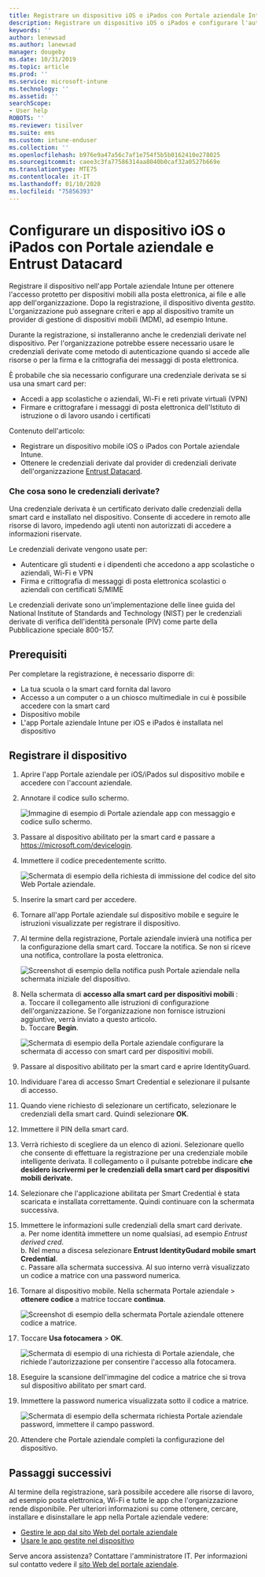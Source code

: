 ```yaml
---
title: Registrare un dispositivo iOS o iPados con Portale aziendale Intune e Entrust Datacard
description: Registrare un dispositivo iOS o iPados e configurare l'autenticazione delle credenziali derivate con Entrust Datacard.
keywords: ''
author: lenewsad
ms.author: lanewsad
manager: dougeby
ms.date: 10/31/2019
ms.topic: article
ms.prod: ''
ms.service: microsoft-intune
ms.technology: ''
ms.assetid: ''
searchScope:
- User help
ROBOTS: ''
ms.reviewer: tisilver
ms.suite: ems
ms.custom: intune-enduser
ms.collection: ''
ms.openlocfilehash: b976e9a47a56c7af1e754f5b5b0162410e278025
ms.sourcegitcommit: caee3c3fa77586314aa8040b0caf32a0527b669e
ms.translationtype: MTE75
ms.contentlocale: it-IT
ms.lasthandoff: 01/10/2020
ms.locfileid: "75856393"
---
```

# <a name="set-up-ios-or-ipados-device-with-company-portal-and-entrust-datacard"></a>Configurare un dispositivo iOS o iPados con Portale aziendale e Entrust Datacard

Registrare il dispositivo nell'app Portale aziendale Intune per ottenere l'accesso protetto per dispositivi mobili alla posta elettronica, ai file e alle app dell'organizzazione. Dopo la registrazione, il dispositivo diventa *gestito*. L'organizzazione può assegnare criteri e app al dispositivo tramite un provider di gestione di dispositivi mobili (MDM), ad esempio Intune.  

Durante la registrazione, si installeranno anche le credenziali derivate nel dispositivo. Per l'organizzazione potrebbe essere necessario usare le credenziali derivate come metodo di autenticazione quando si accede alle risorse o per la firma e la crittografia dei messaggi di posta elettronica. 

È probabile che sia necessario configurare una credenziale derivata se si usa una smart card per:  

* Accedi a app scolastiche o aziendali, Wi-Fi e reti private virtuali (VPN)
* Firmare e crittografare i messaggi di posta elettronica dell'Istituto di istruzione o di lavoro usando i certificati  

Contenuto dell'articolo:  

   * Registrare un dispositivo mobile iOS o iPados con Portale aziendale Intune.  
   * Ottenere le credenziali derivate dal provider di credenziali derivate dell'organizzazione [Entrust Datacard](https://www.entrustdatacard.com/).  

### <a name="what-are-derived-credentials"></a>Che cosa sono le credenziali derivate?  
Una credenziale derivata è un certificato derivato dalle credenziali della smart card e installato nel dispositivo. Consente di accedere in remoto alle risorse di lavoro, impedendo agli utenti non autorizzati di accedere a informazioni riservate.  

Le credenziali derivate vengono usate per: 
* Autenticare gli studenti e i dipendenti che accedono a app scolastiche o aziendali, Wi-Fi e VPN
* Firma e crittografia di messaggi di posta elettronica scolastici o aziendali con certificati S/MIME

Le credenziali derivate sono un'implementazione delle linee guida del National Institute of Standards and Technology (NIST) per le credenziali derivate di verifica dell'identità personale (PIV) come parte della Pubblicazione speciale 800-157.  

## <a name="prerequisites"></a>Prerequisiti

 Per completare la registrazione, è necessario disporre di:

* La tua scuola o la smart card fornita dal lavoro
* Accesso a un computer o a un chiosco multimediale in cui è possibile accedere con la smart card
* Dispositivo mobile
* L'app Portale aziendale Intune per iOS e iPados è installata nel dispositivo  


## <a name="enroll-device"></a>Registrare il dispositivo  
1. Aprire l'app Portale aziendale per iOS/iPados sul dispositivo mobile e accedere con l'account aziendale.  

2. Annotare il codice sullo schermo.  

    ![Immagine di esempio di Portale aziendale app con messaggio e codice sullo schermo.](./media/copy-code-intercede.png)   

3. Passare al dispositivo abilitato per la smart card e passare a https://microsoft.com/devicelogin. 
4. Immettere il codice precedentemente scritto.  

    ![Schermata di esempio della richiesta di immissione del codice del sito Web Portale aziendale.](./media/enter-code-intercede.png)   

5. Inserire la smart card per accedere.   
6. Tornare all'app Portale aziendale sul dispositivo mobile e seguire le istruzioni visualizzate per registrare il dispositivo.  
7. Al termine della registrazione, Portale aziendale invierà una notifica per la configurazione della smart card. Toccare la notifica. Se non si riceve una notifica, controllare la posta elettronica.   

    ![Screenshot di esempio della notifica push Portale aziendale nella schermata iniziale del dispositivo.](./media/action-required-in-app-intercede.png)  

8. Nella schermata di **accesso alla smart card per dispositivi mobili** :   
    a. Toccare il collegamento alle istruzioni di configurazione dell'organizzazione. Se l'organizzazione non fornisce istruzioni aggiuntive, verrà inviato a questo articolo.  
    b. Toccare **Begin**.  

    ![Schermata di esempio della Portale aziendale configurare la schermata di accesso con smart card per dispositivi mobili.](./media/smart-card-info-intercede.png)

9. Passare al dispositivo abilitato per la smart card e aprire IdentityGuard. 
10. Individuare l'area di accesso Smart Credential e selezionare il pulsante di accesso.  
11. Quando viene richiesto di selezionare un certificato, selezionare le credenziali della smart card. Quindi selezionare **OK**. 
12. Immettere il PIN della smart card.  
13. Verrà richiesto di scegliere da un elenco di azioni. Selezionare quello che consente di effettuare la registrazione per una credenziale mobile intelligente derivata. Il collegamento o il pulsante potrebbe indicare **che desidero iscrivermi per le credenziali della smart card per dispositivi mobili derivate.**  
14. Selezionare che l'applicazione abilitata per Smart Credential è stata scaricata e installata correttamente. Quindi continuare con la schermata successiva.   
15. Immettere le informazioni sulle credenziali della smart card derivate.  
    a. Per nome identità immettere un nome qualsiasi, ad esempio *Entrust derived cred*.  
    b. Nel menu a discesa selezionare **Entrust IdentityGudard mobile smart Credential**.  
    c. Passare alla schermata successiva. Al suo interno verrà visualizzato un codice a matrice con una password numerica.  

16. Tornare al dispositivo mobile. Nella schermata Portale aziendale > **ottenere codice** a matrice toccare **continua**. 

    ![Screenshot di esempio della schermata Portale aziendale ottenere codice a matrice.](./media/get-qr-code-intercede.png)  
17. Toccare **Usa fotocamera** > **OK**.  

    ![Schermata di esempio di una richiesta di Portale aziendale, che richiede l'autorizzazione per consentire l'accesso alla fotocamera.](./media/allow-cp-camera-access-intercede.png)  
18. Eseguire la scansione dell'immagine del codice a matrice che si trova sul dispositivo abilitato per smart card.  
19. Immettere la password numerica visualizzata sotto il codice a matrice.  

    ![Schermata di esempio della schermata richiesta Portale aziendale password, immettere il campo password.](./media/enter-password-derived-credentials.png)   

20. Attendere che Portale aziendale completi la configurazione del dispositivo.  


## <a name="next-steps"></a>Passaggi successivi  
Al termine della registrazione, sarà possibile accedere alle risorse di lavoro, ad esempio posta elettronica, Wi-Fi e tutte le app che l'organizzazione rende disponibile. Per ulteriori informazioni su come ottenere, cercare, installare e disinstallare le app nella Portale aziendale vedere:

* [Gestire le app dal sito Web del portale aziendale](manage-apps-cpweb.md)  
* [Usare le app gestite nel dispositivo](use-managed-apps-on-your-device-ios.md)  

Serve ancora assistenza? Contattare l'amministratore IT. Per informazioni sul contatto vedere il [sito Web del portale aziendale](https://go.microsoft.com/fwlink/?linkid=2010980).  

